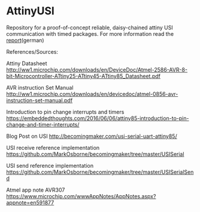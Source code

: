 # AttinyUSI

Repository for a proof-of-concept reliable, daisy-chained attiny USI communication with timed packages. For more information read the [report](https://github.com/boeckhoff/AttinyUSI/blob/master/USISerialReport.pdf)(german)

References/Sources:

Attiny Datasheet http://ww1.microchip.com/downloads/en/DeviceDoc/Atmel-2586-AVR-8-bit-Microcontroller-ATtiny25-ATtiny45-ATtiny85_Datasheet.pdf

AVR instruction Set Manual http://ww1.microchip.com/downloads/en/devicedoc/atmel-0856-avr-instruction-set-manual.pdf

Introduction to pin change interrupts and timers https://embeddedthoughts.com/2016/06/06/attiny85-introduction-to-pin-change-and-timer-interrupts/

Blog Post on USI http://becomingmaker.com/usi-serial-uart-attiny85/

USI receive reference implementation https://github.com/MarkOsborne/becomingmaker/tree/master/USISerial

USI send reference implementation https://github.com/MarkOsborne/becomingmaker/tree/master/USISerialSend

Atmel app note AVR307 https://www.microchip.com/wwwAppNotes/AppNotes.aspx?appnote=en591877
